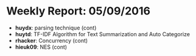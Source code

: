 # Weekly Report: 05/09/2016

- **huydx**: parsing technique (cont)
- **huytd**: TF-IDF Algorithm for Text Summarization and Auto Categorize
- **rhacker**: Concurrency (cont)
- **hieuk09**: NES (cont)

